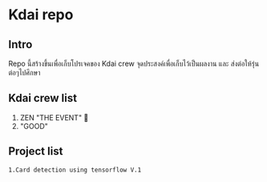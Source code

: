 # Kdai repo


## Intro
Repo นี้สร้างขึ้นเพื่อเก็บโปรเจคของ Kdai crew
จุดประสงค์เพื่อเก็บไว้เป็นผลงาน และ ส่งต่อให้รุ่นต่อๆไปศึกษา

## Kdai crew list

   1. ZEN "THE EVENT" :space_invader:
   2. "GOOD"

## Project list
    1.Card detection using tensorflow V.1
    
